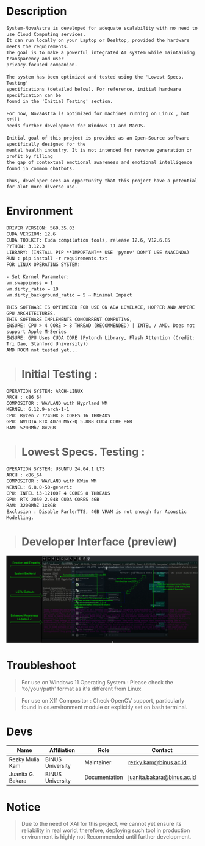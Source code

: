 



# Description
    System-NovaAstra is developed for adequate scalability with no need to use Cloud Computing services. 
    It can run locally on your Laptop or Desktop, provided the hardware meets the requirements.
    The goal is to make a powerful integrated AI system while maintaining transparency and user
    privacy-focused companion.
    
    The system has been optimized and tested using the 'Lowest Specs. Testing'
    specifications (detailed below). For reference, initial hardware specification can be
    found in the 'Initial Testing' section.

    For now, NovaAstra is optimized for machines running on Linux , but still
    needs further development for Windows 11 and MacOS.

    Initial goal of this project is provided as an Open-Source software specifically designed for the
    mental health industry. It is not intended for revenue generation or profit by filling
    the gap of contextual emotional awareness and emotional intelligence found in common chatbots.
    
    Thus, developer sees an opportunity that this project have a potential for alot more diverse use.

# Environment
    DRIVER VERSION: 560.35.03
    CUDA VERSION: 12.6
    CUDA TOOLKIT: Cuda compilation tools, release 12.6, V12.6.85
    PYTHON: 3.12.3
    LIBRARY: (INSTALL PIP **IMPORTANT** USE 'pyenv' DON'T USE ANACONDA)
    RUN : pip install -r requirements.txt
    FOR LINUX OPERATING SYSTEM:

    - Set Kernel Parameter:
    vm.swappiness = 1
    vm.dirty_ratio = 10
    vm.dirty_background_ratio = 5 ~ Minimal Impact

    THIS SOFTWARE IS OPTIMIZED FOR USE ON ADA LOVELACE, HOPPER AND AMPERE GPU ARCHITECTURES.
    THIS SOFTWARE IMPLEMENTS CONCURRENT COMPUTING,
    ENSURE: CPU > 4 CORE > 8 THREAD (RECOMMENDED) | INTEL / AMD. Does not support Apple M-Series
    ENSURE: GPU Uses CUDA CORE (Pytorch Library, Flash Attention (Credit: Tri Dao, Stanford University))
    AMD ROCM not tested yet...

>   # Initial Testing :
    OPERATION SYSTEM: ARCH-LINUX 
    ARCH : x86_64
    COMPOSITOR : WAYLAND with Hyprland WM
    KERNEL: 6.12.9-arch-1-1
    CPU: Ryzen 7 7745HX 8 CORES 16 THREADS
    GPU: NVIDIA RTX 4070 Max-Q 5.888 CUDA CORE 8GB
    RAM: 5200MhZ 8x2GB

>   # Lowest Specs. Testing :
    OPERATION SYSTEM: UBUNTU 24.04.1 LTS 
    ARCH : x86_64 
    COMPOSITOR : WAYLAND with KWin WM
    KERNEL: 6.8.0-50-generic
    CPU: INTEL i3-12100F 4 CORES 8 THREADS
    GPU: RTX 2050 2.048 CUDA CORES 4GB
    RAM: 3200MhZ 1x8GB
    Exclusion : Disable ParlerTTS, 4GB VRAM is not enough for Acoustic Modelling.

>  # Developer Interface (preview)
![Alt text](examples/quickview.png)

# Troubleshoot
> For use on Windows 11 Operating System :
> Please check the 'to/your/path' format as it's different from Linux

> For use on X11 Compositor :
> Check OpenCV support, particularly found in os.environment module or
> explicitly set on bash terminal.


# Devs
| Name                  | Affiliation       | Role             | Contact                   |
|-----------------------|-------------------|------------------|---------------------------|
| Rezky Mulia Kam       | BINUS University  | Maintainer       | rezky.kam@binus.ac.id     |
| Juanita G. Bakara     | BINUS University  | Documentation    | juanita.bakara@binus.ac.id|

# Notice
> Due to the need of XAI for this project, we cannot yet ensure its reliability in real world,
> therefore, deploying such tool in production environment is highly not Recommended until further development.
